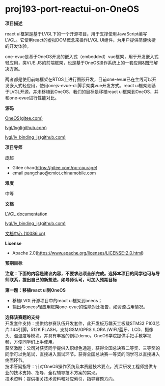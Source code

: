 # proj193-port-reactui-on-OneOS

**项目描述**

react ui框架是基于LVGL下的一个开源项目，用于支撑使用JavaScript编写LVGL。它使用react的虚拟DOM概念来操作LVGL UI组件，为用户提供简便快捷的开发体验。

one-evue是基于OneOS开发的嵌入式（embedded）vue框架，用于开发嵌入式轻应用，类VUE.JS的前端框架，也是基于OneOS操作系统上的一套应用&图形解决方案。

两者都是使用前端框架在RTOS上进行图形开发，目前one-evue已在主线可以开发嵌入式轻应用，使用onejs-evue-cli脚手架类vue开发方式。react ui框架则基于LVGL开源，并未移植到OneOS，我们的目标是移植react ui框架到OneOS，并和one-evue进行性能对比。

**源码**

[OneOS(gitee.com)](https://gitee.com/cmcc-oneos/OneOS)

[lvgl/lvgl(github.com)](https://github.com/lvgl/lvgl)

[lvgl/lv_binding_js(github.com)](https://github.com/lvgl/lv_binding_js)

**项目导师**

庞超

- Gitee chao(https://gitee.com/pc-courage)
- email pangchao@cmiot.chinamobile.com

**难度**

中等

**文档**

[LVGL documentation](https://docs.lvgl.io/8.2/)

[lvgl/lv_binding_js(github.com)](https://github.com/lvgl/lv_binding_js)

[文档中心 (10086.cn)](https://os.iot.10086.cn/v2/doc/homePage)

**License**

- Apache 2.0(https://www.apache.org/licenses/LICENSE-2.0.html)

**预期目标**

**注意：下面的内容是建议内容，不要求必须全部完成。选择本项目的同学也可与导师联系，提出自己的新想法，如导师认可，可加入预期目标**

**第一题：移植react ui到OneOS**

- 移植LVGL开源项目中的react ui框架到oneos；
- 输出与oneos轻应用框架one-evue的性能对比报告，如资源占用情况。

**选择该赛题的支持**  
开发套件支持：提供给参赛队伍开发套件，此开发板万耦天工板载STM32 F103芯片:144引脚，512K FLASH，支持GSM/GPRS /LORA /WIFI/蓝牙、LCD、摄像头、温湿度等模块。并具有丰富的例程demo，OneOS学院提供手把手教学视频，方便同学们上手使用。  
获奖激励：公司对获奖同学提供入职绿色通道，获得全国总决赛二等奖、三等奖的同学可以免笔试，直接进入面试环节。获得全国总决赛一等奖的同学可以直接进入终面环节。  
技术答疑指导：针对OneOS操作系统及本赛题技术要点，资深研发工程师提供专业的技术支持、指导，全程辅导技术方案的实现。  
技术资料：提供相关技术资料和对应索引，指导赛题方向。  
